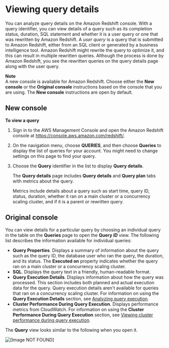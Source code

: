 # Viewing query details<a name="performance-metrics-query-execution-details"></a>

You can analyze query details on the Amazon Redshift console\. With a query identifier, you can view details of a query such as its completion status, duration, SQL statement and whether it is a user query or one that was rewritten by Amazon Redshift\. A *user query* is a query that is submitted to Amazon Redshift, either from an SQL client or generated by a business intelligence tool\. Amazon Redshift might rewrite the query to optimize it, and this can result in multiple rewritten queries\. Although the process is done by Amazon Redshift, you see the rewritten queries on the query details page along with the user query\. 

**Note**  
A new console is available for Amazon Redshift\. Choose either the **New console** or the **Original console** instructions based on the console that you are using\. The **New console** instructions are open by default\.

## New console<a name="metric-queries-details"></a>

**To view a query**

1. Sign in to the AWS Management Console and open the Amazon Redshift console at [https://console\.aws\.amazon\.com/redshift/](https://console.aws.amazon.com/redshift/)\.

1. On the navigation menu, choose **QUERIES**, and then choose **Queries** to display the list of queries for your account\. You might need to change settings on this page to find your query\. 

1. Choose the **Query** identifier in the list to display **Query details**\. 

   The **Query details** page includes **Query details** and **Query plan** tabs with metrics about the query\. 

   Metrics include details about a query such as start time, query ID, status, duration, whether it ran on a main cluster or a concurrency scaling cluster, and if it is a parent or rewritten query\.

## Original console<a name="metric-queries-details-originalconsole"></a>

You can view details for a particular query by choosing an individual query in the table on the **Queries** page to open the **Query *ID*** view\. The following list describes the information available for individual queries:
+ **Query Properties**\. Displays a summary of information about the query such as the query ID, the database user who ran the query, the duration, and its status\. The **Executed on** property indicates whether the query ran on a main cluster or a concurrency scaling cluster\.
+ **SQL**\. Displays the query text in a friendly, human\-readable format\.
+ **Query Execution Details**\. Displays information about how the query was processed\. This section includes both planned and actual execution data for the query\. Query execution details aren't available for queries that ran on a concurrency scaling cluster\. For information on using the **Query Execution Details** section, see [Analyzing query execution](analyzing-query-execution.md)\.
+ **Cluster Performance During Query Execution**\. Displays performance metrics from CloudWatch\. For information on using the **Cluster Performance During Query Execution** section, see [Viewing cluster performance during query execution](performance-metrics-query-cluster.md)\.

The **Query** view looks similar to the following when you open it\.

![\[Image NOT FOUND\]](http://docs.aws.amazon.com/redshift/latest/mgmt/images/query-execution-details.png)